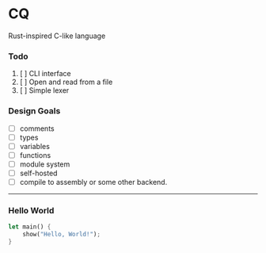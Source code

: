# CQ

Rust-inspired C-like language

### Todo
1. [ ] CLI interface
2. [ ] Open and read from a file
3. [ ] Simple lexer

### Design Goals
- [ ] comments
- [ ] types
- [ ] variables
- [ ] functions
- [ ] module system
- [ ] self-hosted
- [ ] compile to assembly or some other backend.
---
### Hello World
```rust
let main() {
    show("Hello, World!");
}
```
